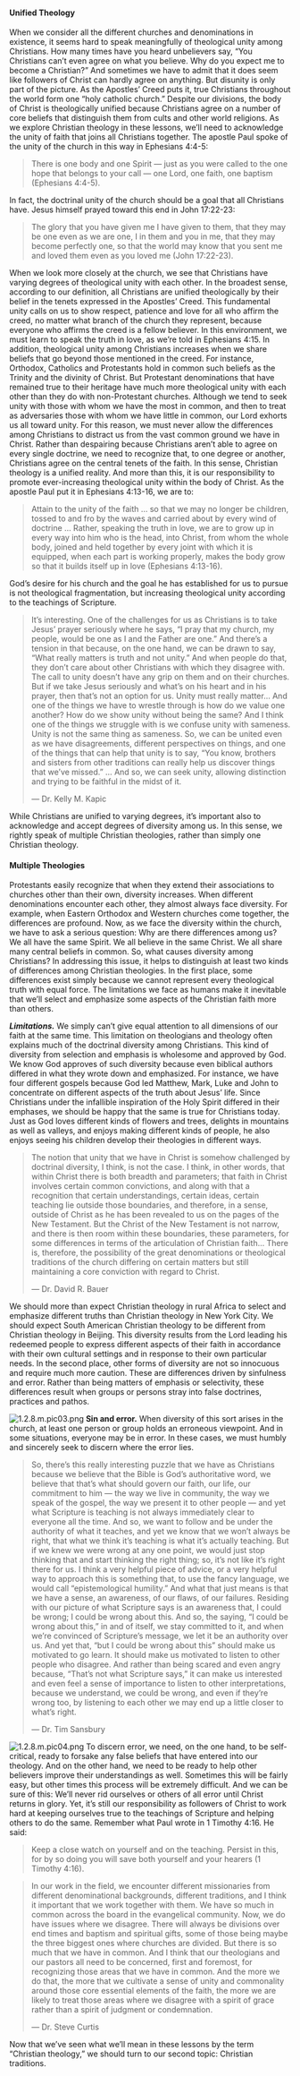 #### Unified Theology

When we consider all the different churches and denominations in existence, it seems hard to speak meaningfully of theological unity among Christians. How many times have you heard unbelievers say, “You Christians can’t even agree on what you believe. Why do you expect me to become a Christian?” And sometimes we have to admit that it does seem like followers of Christ can hardly agree on anything. But disunity is only part of the picture. 
As the Apostles’ Creed puts it, true Christians throughout the world form one “holy catholic church.” Despite our divisions, the body of Christ is theologically unified because Christians agree on a number of core beliefs that distinguish them from cults and other world religions. As we explore Christian theology in these lessons, we’ll need to acknowledge the unity of faith that joins all Christians together. The apostle Paul spoke of the unity of the church in this way in Ephesians 4:4-5: 

> There is one body and one Spirit — just as you were called to the one hope that belongs to your call — one Lord, one faith, one baptism (Ephesians 4:4-5).

In fact, the doctrinal unity of the church should be a goal that all Christians have. Jesus himself prayed toward this end in John 17:22-23: 

> The glory that you have given me I have given to them, that they may be one even as we are one, I in them and you in me, that they may become perfectly one, so that the world may know that you sent me and loved them even as you loved me (John 17:22-23). 

When we look more closely at the church, we see that Christians have varying degrees of theological unity with each other. In the broadest sense, according to our definition, all Christians are unified theologically by their belief in the tenets expressed in the Apostles’ Creed. This fundamental unity calls on us to show respect, patience and love for all who affirm the creed, no matter what branch of the church they represent, because everyone who affirms the creed is a fellow believer. In this environment, we must learn to speak the truth in love, as we’re told in Ephesians 4:15.
In addition, theological unity among Christians increases when we share beliefs that go beyond those mentioned in the creed. For instance, Orthodox, Catholics and Protestants hold in common such beliefs as the Trinity and the divinity of Christ. But Protestant denominations that have remained true to their heritage have much more theological unity with each other than they do with non-Protestant churches.
Although we tend to seek unity with those with whom we have the most in common, and then to treat as adversaries those with whom we have little in common, our Lord exhorts us all toward unity. For this reason, we must never allow the differences among Christians to distract us from the vast common ground we have in Christ. Rather than despairing because Christians aren’t able to agree on every single doctrine, we need to recognize that, to one degree or another, Christians agree on the central tenets of the faith. In this sense, Christian theology is a unified reality. And more than this, it is our responsibility to promote ever-increasing theological unity within the body of Christ. As the apostle Paul put it in Ephesians 4:13-16, we are to:

> Attain to the unity of the faith … so that we may no longer be children, tossed to and fro by the waves and carried about by every wind of doctrine … Rather, speaking the truth in love, we are to grow up in every way into him who is the head, into Christ, from whom the whole body, joined and held together by every joint with which it is equipped, when each part is working properly, makes the body grow so that it builds itself up in love (Ephesians 4:13-16).

God’s desire for his church and the goal he has established for us to pursue is not theological fragmentation, but increasing theological unity according to the teachings of Scripture.

> It’s interesting. One of the challenges for us as Christians is to take Jesus’ prayer seriously where he says, “I pray that my church, my people, would be one as I and the Father are one.” And there’s a tension in that because, on the one hand, we can be drawn to say, “What really matters is truth and not unity.” And when people do that, they don’t care about other Christians with which they disagree with. The call to unity doesn’t have any grip on them and on their churches. But if we take Jesus seriously and what’s on his heart and in his prayer, then that’s not an option for us. Unity must really matter… And one of the things we have to wrestle through is how do we value one another? How do we show unity without being the same? And I think one of the things we struggle with is we confuse unity with sameness. Unity is not the same thing as sameness. So, we can be united even as we have disagreements, different perspectives on things, and one of the things that can help that unity is to say, “You know, brothers and sisters from other traditions can really help us discover things that we’ve missed.” … And so, we can seek unity, allowing distinction and trying to be faithful in the midst of it. 
> 
> — Dr. Kelly M. Kapic

While Christians are unified to varying degrees, it’s important also to acknowledge and accept degrees of diversity among us. In this sense, we rightly speak of multiple Christian theologies, rather than simply one Christian theology. 


#### Multiple Theologies

Protestants easily recognize that when they extend their associations to churches other than their own, diversity increases. When different denominations encounter each other, they almost always face diversity. For example, when Eastern Orthodox and Western churches come together, the differences are profound. 
Now, as we face the diversity within the church, we have to ask a serious question: Why are there differences among us? We all have the same Spirit. We all believe in the same Christ. We all share many central beliefs in common. So, what causes diversity among Christians? In addressing this issue, it helps to distinguish at least two kinds of differences among Christian theologies. 
In the first place, some differences exist simply because we cannot represent every theological truth with equal force. The limitations we face as humans make it inevitable that we’ll select and emphasize some aspects of the Christian faith more than others. 

***Limitations.*** We simply can’t give equal attention to all dimensions of our faith at the same time. This limitation on theologians and theology often explains much of the doctrinal diversity among Christians. This kind of diversity from selection and emphasis is wholesome and approved by God. We know God approves of such diversity because even biblical authors differed in what they wrote down and emphasized. 
For instance, we have four different gospels because God led Matthew, Mark, Luke and John to concentrate on different aspects of the truth about Jesus’ life. Since Christians under the infallible inspiration of the Holy Spirit differed in their emphases, we should be happy that the same is true for Christians today. Just as God loves different kinds of flowers and trees, delights in mountains as well as valleys, and enjoys making different kinds of people, he also enjoys seeing his children develop their theologies in different ways.

> The notion that unity that we have in Christ is somehow challenged by doctrinal diversity, I think, is not the case. I think, in other words, that within Christ there is both breadth and parameters; that faith in Christ involves certain common convictions, and along with that a recognition that certain understandings, certain ideas, certain teaching lie outside those boundaries, and therefore, in a sense, outside of Christ as he has been revealed to us on the pages of the New Testament. But the Christ of the New Testament is not narrow, and there is then room within these boundaries, these parameters, for some differences in terms of the articulation of Christian faith… There is, therefore, the possibility of the great denominations or theological traditions of the church differing on certain matters but still maintaining a core conviction with regard to Christ.
> 
> — Dr. David R. Bauer 

We should more than expect Christian theology in rural Africa to select and emphasize different truths than Christian theology in New York City. We should expect South American Christian theology to be different from Christian theology in Beijing. This diversity results from the Lord leading his redeemed people to express different aspects of their faith in accordance with their own cultural settings and in response to their own particular needs. 
In the second place, other forms of diversity are not so innocuous and require much more caution. These are differences driven by sinfulness and error. Rather than being matters of emphasis or selectivity, these differences result when groups or persons stray into false doctrines, practices and pathos.

 ![1.2.8.m.pic03.png](https://github.com/thirdmill/images/raw/main/1.2.8.m.pic03.png)
**Sin and error.** When diversity of this sort arises in the church, at least one person or group holds an erroneous viewpoint. And in some situations, everyone may be in error. In these cases, we must humbly and sincerely seek to discern where the error lies. 

> So, there’s this really interesting puzzle that we have as Christians because we believe that the Bible is God’s authoritative word, we believe that that’s what should govern our faith, our life, our commitment to him — the way we live in community, the way we speak of the gospel, the way we present it to other people — and yet what Scripture is teaching is not always immediately clear to everyone all the time. And so, we want to follow and be under the authority of what it teaches, and yet we know that we won’t always be right, that what we think it’s teaching is what it’s actually teaching. But if we knew we were wrong at any one point, we would just stop thinking that and start thinking the right thing; so, it’s not like it’s right there for us. I think a very helpful piece of advice, or a very helpful way to approach this is something that, to use the fancy language, we would call “epistemological humility.” And what that just means is that we have a sense, an awareness, of our flaws, of our failures. Residing with our picture of what Scripture says is an awareness that, I could be wrong; I could be wrong about this. And so, the saying, “I could be wrong about this,” in and of itself, we stay committed to it, and when we’re convinced of Scripture’s message, we let it be an authority over us. And yet that, “but I could be wrong about this” should make us motivated to go learn. It should make us motivated to listen to other people who disagree. And rather than being scared and even angry because, “That’s not what Scripture says,” it can make us interested and even feel a sense of importance to listen to other interpretations, because we understand, we could be wrong, and even if they’re wrong too, by listening to each other we may end up a little closer to what’s right. 
> 
> — Dr. Tim Sansbury

![1.2.8.m.pic04.png](https://github.com/thirdmill/images/raw/main/1.2.8.m.pic04.png)
To discern error, we need, on the one hand, to be self-critical, ready to forsake any false beliefs that have entered into our theology. And on the other hand, we need to be ready to help other believers improve their understandings as well. Sometimes this will be fairly easy, but other times this process will be extremely difficult. And we can be sure of this: We’ll never rid ourselves or others of all error until Christ returns in glory. Yet, it’s still our responsibility as followers of Christ to work hard at keeping ourselves true to the teachings of Scripture and helping others to do the same. Remember what Paul wrote in 1 Timothy 4:16. He said: 

> Keep a close watch on yourself and on the teaching. Persist in this, for by so doing you will save both yourself and your hearers (1 Timothy 4:16).


> In our work in the field, we encounter different missionaries from different denominational backgrounds, different traditions, and I think it important that we work together with them. We have so much in common across the board in the evangelical community. Now, we do have issues where we disagree. There will always be divisions over end times and baptism and spiritual gifts, some of those being maybe the three biggest ones where churches are divided. But there is so much that we have in common. And I think that our theologians and our pastors all need to be concerned, first and foremost, for recognizing those areas that we have in common. And the more we do that, the more that we cultivate a sense of unity and commonality around those core essential elements of the faith, the more we are likely to treat those areas where we disagree with a spirit of grace rather than a spirit of judgment or condemnation. 
> 
> — Dr. Steve Curtis

Now that we’ve seen what we’ll mean in these lessons by the term “Christian theology,” we should turn to our second topic: Christian traditions. 
